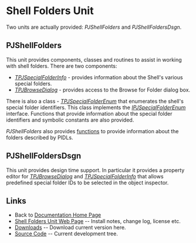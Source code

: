 # Shell Folders Unit #

Two units are actually provided: _PJShellFolders_ and _PJShellFoldersDsgn_.

## PJShellFolders ##

This unit provides components, classes and routines to assist in working with shell folders. There are two components:

  * _[TPJSpecialFolderInfo](TPJSpecialFolderInfo.md)_ - provides information about the Shell's various special folders.
  * _[TPJBrowseDialog](TPJBrowseDialog.md)_ - provides access to the Browse for Folder dialog box.

There is also a class - _[TPJSpecialFolderEnum](TPJSpecialFolderEnum.md)_ that enumerates the shell's special folder identifiers. This class implements the _[IPJSpecialFolderEnum](IPJSpecialFolderEnum.md)_ interface. Functions that provide information about the special folder identifiers and symbolic constants are also provided.

_PJShellFolders_ also provides [functions](PJShellFoldersFunctions.md) to provide information about the folders described by PIDLs.

## PJShellFoldersDsgn ##

This unit provides design time support. In particular it provides a property editor for _[TPJBrowseDialog](TPJBrowseDialog.md)_ and _[TPJSpecialFolderInfo](TPJSpecialFolderInfo.md)_ that allows predefined special folder IDs to be selected in the object inspector.

## Links

* Back to [Documentation Home Page](Welcome.md)
* [Shell Folders Unit Web Page](https://delphidabbler.com/software/shellfolders) -- Install notes, change log, license etc.
* [Downloads](https://sourceforge.net/projects/ddablib/files/shellfolders/) -- Download current version here.
* [Source Code](https://github.com/ddablib/shellfolders) -- Current development tree.
